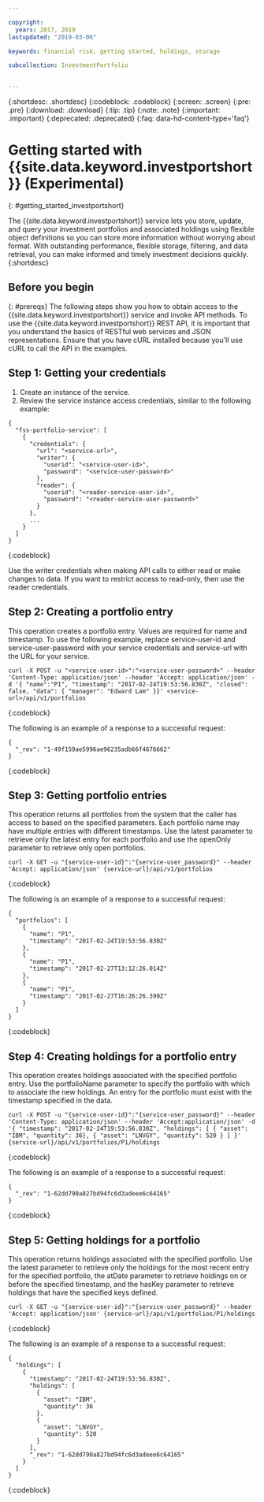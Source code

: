 ```yaml
---

copyright:
  years: 2017, 2019
lastupdated: "2019-03-06"

keywords: financial risk, getting started, holdings, storage

subcollection: InvestmentPortfolio


---
```


<!-- Common attributes used in the template are defined as follows: -->
<!--{:new_window: target="_blank"}-->
{:shortdesc: .shortdesc}
{:codeblock: .codeblock}
{:screen: .screen}
{:pre: .pre}
{:download: .download}
{:tip: .tip}
{:note: .note}
{:important: .important}
{:deprecated: .deprecated}
{:faq: data-hd-content-type='faq'}

# Getting started with {{site.data.keyword.investportshort}} (Experimental)
{: #getting_started_investportshort}

The {{site.data.keyword.investportshort}} service lets you store, update, and query your investment portfolios and associated holdings using flexible object definitions so you can store more information without worrying about format. With outstanding performance, flexible storage, filtering, and data retrieval, you can make informed and timely investment decisions quickly.
{:shortdesc}

## Before you begin
{: #prereqs}
The following steps show you how to obtain access to the {{site.data.keyword.investportshort}} service and invoke API methods. To use the {{site.data.keyword.investportshort}} REST API, it is important that you understand the basics of RESTful web services and JSON representations.
Ensure that you have cURL installed because you'll use cURL to call the API in the examples.

## Step 1: Getting your credentials

1. Create an instance of the service.
2. Review the service instance access credentials, similar to the following example:

```
{
  "fss-portfolio-service": [
    {
      "credentials": {
        "url": "<service-url>",
        "writer": {
          "userid": "<service-user-id>",
          "password": "<service-user-password>"
        },
        "reader": {
          "userid": "<reader-service-user-id>",
          "password": "<reader-service-user-password>"
        }
      },
      ...
    }
  ]
}
```
{:codeblock}

Use the writer credentials when making API calls to either read or make changes to data. If you want to restrict access to read-only, then use the reader credentials.

## Step 2: Creating a portfolio entry

This operation creates a portfolio entry. Values are required for name and timestamp. To use the following example, replace service-user-id and service-user-password with your service credentials and service-url with the URL for your service.

```
curl -X POST -u "<service-user-id>":"<service-user-password>" --header 'Content-Type: application/json' --header 'Accept: application/json' -d '{ "name":"P1", "timestamp": "2017-02-24T19:53:56.830Z", "closed": false, "data": { "manager": "Edward Lam" }}' <service-url>/api/v1/portfolios
```
{:codeblock}

The following is an example of a response to a successful request:
```
{
  "_rev": "1-49f159ae5996ae96235adb66f4676662"
}
```
{:codeblock}

## Step 3:  Getting portfolio entries

This operation returns all portfolios from the system that the caller has access to based on the specified parameters. Each portfolio name may have multiple entries with different timestamps. Use the latest parameter to retrieve only the latest entry for each portfolio and use the openOnly parameter to retrieve only open portfolios.

```
curl -X GET -u "{service-user-id}":"{service-user_password}" --header 'Accept: application/json' {service-url}/api/v1/portfolios
```
{:codeblock}

The following is an example of a response to a successful request:
```
{
  "portfolios": [
    {
      "name": "P1",
      "timestamp": "2017-02-24T19:53:56.830Z"
    },
    {
      "name": "P1",
      "timestamp": "2017-02-27T13:12:26.014Z"
    },
    {
      "name": "P1",
      "timestamp": "2017-02-27T16:26:26.399Z"
    }
  ]
}
```
{:codeblock}

## Step 4: Creating holdings for a portfolio entry

This operation creates holdings associated with the specified portfolio entry. Use the portfolioName parameter to specify the portfolio with which to associate the new holdings. An entry for the portfolio must exist with the timestamp specified in the data.

```
curl -X POST -u "{service-user-id}":"{service-user_password}" --header 'Content-Type: application/json' --header 'Accept:application/json' -d '{ "timestamp": "2017-02-24T19:53:56.830Z", "holdings": [ { "asset": "IBM", "quantity": 36}, { "asset": "LNVGY", "quantity": 520 } ] }' {service-url}/api/v1/portfolios/P1/holdings
```
{:codeblock}

The following is an example of a response to a successful request:

```
{
  "_rev": "1-62dd790a827bd94fc6d3adeee6c64165"
}
```
{:codeblock}

## Step 5: Getting holdings for a portfolio

This operation returns holdings associated with the specified portfolio. Use the latest parameter to retrieve only the holdings for the most recent entry for the specified portfolio, the atDate parameter to retrieve holdings on or before the specified timestamp, and the hasKey parameter to retrieve holdings that have the specified keys defined.

```
curl -X GET -u "{service-user-id}":"{service-user_password}" --header 'Accept: application/json' {service-url}/api/v1/portfolios/P1/holdings
```
{:codeblock}

The following is an example of a response to a successful request:

```
{
  "holdings": [
    {
      "timestamp": "2017-02-24T19:53:56.830Z",
      "holdings": [
        {
          "asset": "IBM",
          "quantity": 36
        },
        {
          "asset": "LNVGY",
          "quantity": 520
        }
      ],
      "_rev": "1-62dd790a827bd94fc6d3adeee6c64165"
    }
  ]
}
```
{:codeblock}
